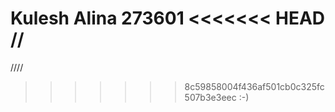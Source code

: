Kulesh Alina
273601
<<<<<<< HEAD
//
=======
////
>>>>>>> 8c59858004f436af501cb0c325fc507b3e3eec
:-)
